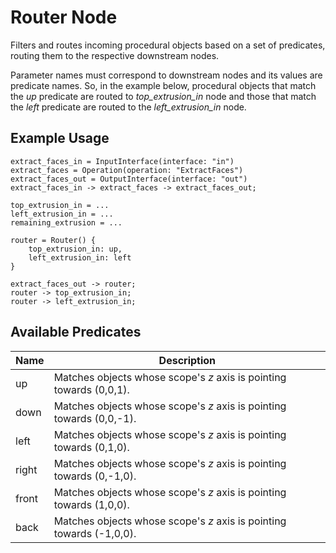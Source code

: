 # Router Node

Filters and routes incoming procedural objects based on a set of predicates,
routing them to the respective downstream nodes.

Parameter names must correspond to downstream nodes and its values are
predicate names. So, in the example below, procedural objects that match the
<i>up</i> predicate are routed to <i>top_extrusion_in</i> node and those that
match the <i>left</i> predicate are routed to the <i>left_extrusion_in</i>
node.

## Example Usage

```
extract_faces_in = InputInterface(interface: "in")
extract_faces = Operation(operation: "ExtractFaces")
extract_faces_out = OutputInterface(interface: "out")
extract_faces_in -> extract_faces -> extract_faces_out;

top_extrusion_in = ...
left_extrusion_in = ...
remaining_extrusion = ...

router = Router() {
    top_extrusion_in: up,
    left_extrusion_in: left
}

extract_faces_out -> router;
router -> top_extrusion_in;
router -> left_extrusion_in;
```

## Available Predicates

| Name  | Description                                                          |
|-------|----------------------------------------------------------------------|
| up    | Matches objects whose scope's _z_ axis is pointing towards (0,0,1).  |
| down  | Matches objects whose scope's _z_ axis is pointing towards (0,0,-1). |
| left  | Matches objects whose scope's _z_ axis is pointing towards (0,1,0).  |
| right | Matches objects whose scope's _z_ axis is pointing towards (0,-1,0). |
| front | Matches objects whose scope's _z_ axis is pointing towards (1,0,0).  |
| back  | Matches objects whose scope's _z_ axis is pointing towards (-1,0,0). |
